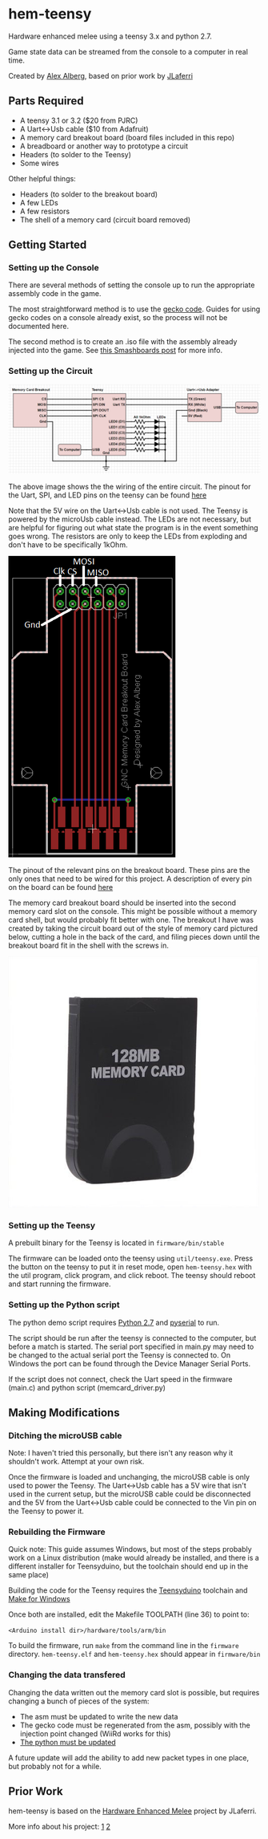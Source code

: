 # hem-teensy

Hardware enhanced melee using a teensy 3.x and python 2.7.

Game state data can be streamed from the console to a computer in real time.

Created by [Alex Alberg](https://github.com/aalberg), based on prior work by
[JLaferri](https://github.com/JLaferri)

## Parts Required

* A teensy 3.1 or 3.2 ($20 from PJRC)
* A Uart<->Usb cable ($10 from Adafruit)
* A memory card breakout board (board files included in this repo)
* A breadboard or another way to prototype a circuit
* Headers (to solder to the Teensy)
* Some wires

Other helpful things:
* Headers (to solder to the breakout board)
* A few LEDs
* A few resistors
* The shell of a memory card (circuit board removed)

## Getting Started

### Setting up the Console

There are several methods of setting the console up to run the appropriate
assembly code in the game.

The most straightforward method is to use the
[gecko code](wii/hem_gecko.txt). Guides for using gecko codes on a console
already exist, so the process will not be documented here.

The second method is to create an .iso file with the assembly already injected
into the game. See
[this Smashboards post](http://smashboards.com/threads/the-dol-mod-topic.326347/page-5#post-16623011)
for more info.

### Setting up the Circuit

![Circuit diagram](images/circuit.png)

The above image shows the the wiring of the entire circuit. The pinout for the
Uart, SPI, and LED pins on the teensy can be found
[here](https://forum.pjrc.com/attachment.php?attachmentid=1847&d=1398128869)

Note that the 5V wire on the Uart<->Usb cable is not used. The Teensy is
powered by the microUsb cable instead. The LEDs are not necessary, but are
helpful for figuring out what state the program is in the event something goes
wrong. The resistors are only to keep the LEDs from exploding and don't have
to be specifically 1kOhm.

![Circuit diagram](images/memcard_breakout.png)

The pinout of the relevant pins on the breakout board. These pins are the only
ones that need to be wired for this project. A description of every pin on the
board can be found
[here](http://forums.modretro.com/index.php?threads/gamecube-memory-card-sd-gecko-diagrams.7994/)

The memory card breakout board should be inserted into the second memory card
slot on the console. This might be possible without a memory card shell, but
would probably fit better with one. The breakout I have was created by taking
the circuit board out of the style of memory card pictured below, cutting a
hole in the back of the card, and filing pieces down until the breakout board
fit in the shell with the screws in.

![Memory card](images/memcard.jpg)

### Setting up the Teensy

A prebuilt binary for the Teensy is located in `firmware/bin/stable`

The firmware can be loaded onto the teensy using `util/teensy.exe`.
Press the button on the teensy to put it in reset mode, open `hem-teensy.hex`
with the util program, click program, and click reboot. The teensy should
reboot and start running the firmware.

### Setting up the Python script

The python demo script requires [Python 2.7](https://www.python.org/download/releases/2.7/) and
[pyserial](https://github.com/pyserial/pyserial) to run.

The script should be run after the teensy is connected to the computer, but
before a match is started. The serial port specified in main.py may need to be
changed to the actual serial port the Teensy is connected to. On Windows the
port can be found through the Device Manager Serial Ports.

If the script does not connect, check the Uart speed in the firmware (main.c)
and python script (memcard_driver.py)

## Making Modifications
### Ditching the microUSB cable

Note: I haven't tried this personally, but there isn't any reason why it
shouldn't work. Attempt at your own risk.

Once the firmware is loaded and unchanging, the microUSB cable is only used to
power the Teensy. The Uart<->Usb cable has a 5V wire that isn't used in the
current setup, but the microUSB cable could be disconnected and the 5V from
the Uart<->Usb cable could be connected to the Vin pin on the Teensy to power
it.

### Rebuilding the Firmware

Quick note: This guide assumes Windows, but most of the steps probably work on
a Linux distribution (make would already be installed, and there is a different
installer for Teensyduino, but the toolchain should end up in the same place)

Building the code for the Teensy requires the
[Teensyduino](https://www.pjrc.com/teensy/td_download.html) toolchain and
[Make for Windows](http://gnuwin32.sourceforge.net/packages/make.htm)

Once both are installed, edit the Makefile TOOLPATH (line 36) to point to:

`<Arduino install dir>/hardware/tools/arm/bin`

To build the firmware, run `make` from the command line in the `firmware`
directory. `hem-teensy.elf` and `hem-teensy.hex` should appear in
`firmware/bin`

### Changing the data transfered

Changing the data written out the memory card slot is possible, but requires
changing a bunch of pieces of the system:
* The asm must be updated to write the new data
* The gecko code must be regenerated from the asm, possibly with the injection point changed (WiiRd works for this)
* [The python must be updated](python/README.md)

A future update will add the ability to add new packet types in one place, but
probably not for a while.

## Prior Work

hem-teensy is based on the
[Hardware Enhanced Melee](https://github.com/JLaferri/HardwareEnhancedMelee)
project by JLaferri.

More info about his project:
[1](http://www.meleeitonme.com/statistics-in-melee-p1/)
[2](http://www.meleeitonme.com/statistics-in-melee-p2/)
